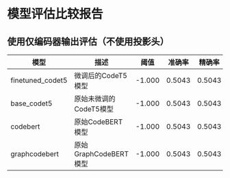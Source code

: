# 模型评估比较报告

## 使用仅编码器输出评估（不使用投影头）

| 模型 | 描述 | 阈值 | 准确率 | 精确率 | 召回率 | F1分数 | AUC |
|------|------|------|--------|--------|--------|--------|------|
| finetuned_codet5 | 微调后的CodeT5模型 | -1.000 | 0.5043 | 0.5043 | 1.0000 | 0.6705 | 0.0104 |
| base_codet5 | 原始未微调的CodeT5模型 | -1.000 | 0.5043 | 0.5043 | 1.0000 | 0.6705 | 0.0078 |
| codebert | 原始CodeBERT模型 | -1.000 | 0.5043 | 0.5043 | 1.0000 | 0.6705 | 0.0059 |
| graphcodebert | 原始GraphCodeBERT模型 | -1.000 | 0.5043 | 0.5043 | 1.0000 | 0.6705 | 0.0158 |
